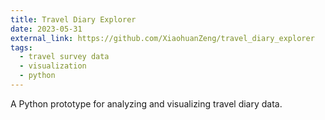 ```yaml
---
title: Travel Diary Explorer
date: 2023-05-31
external_link: https://github.com/XiaohuanZeng/travel_diary_explorer
tags:
  - travel survey data
  - visualization
  - python
---
```


A Python prototype for analyzing and visualizing travel diary data.

<!--more-->
